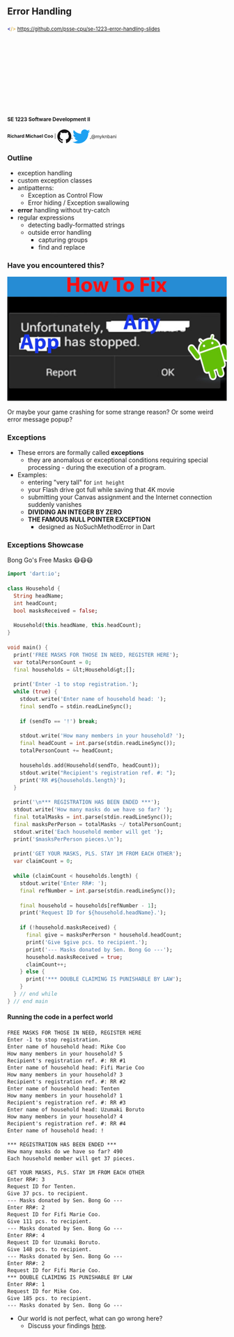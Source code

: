 Error Handling
--------------

<small>
  <span style="color: darkblue;">&lt;</span><span style="color: goldenrod;">/&gt;</span>
  <a href="https://github.com/psse-cpu/se-1223-error-handling-slides">
    https://github.com/psse-cpu/se-1223-error-handling-slides
  </a>
</small>

<h4 style="margin-top: 192px; font-size: 0.85em;">
  <span class="course-code">SE 1223</span>
  <span class="course-title">Software Development II</span>
</h4>

<div style="font-size: 0.75em; margin-top: 16px;">
  <b>Richard Michael Coo</b> |

  <a href="https://github.com/myknbani">
    <img style="vertical-align: middle" src="images/github-32px.png" alt="github logo">
  </a>
  <a href="https://twitter.com/myknbani">
    <img style="vertical-align: middle" src="images/twitter-32px.png" alt="twitterlogo">
  </a>
  <span style="vertical-align: middle">@myknbani</span>
</div>



### Outline

* exception handling
* custom exception classes
* antipatterns:
  - Exception as Control Flow
  - Error hiding / Exception swallowing
* __error__ handling without try-catch
* regular expressions
  - detecting badly-formatted strings
  - outside error handling
    + capturing groups 
    + find and replace



### Have you encountered this?

![stopped](images/stopped.jpg)

Or maybe your game crashing for some strange reason?  Or some weird error message popup?



### Exceptions

* These errors are formally called **exceptions**
  - they are anomalous or exceptional conditions requiring special processing - during the execution
    of a program.
* Examples:
  - entering "very tall" for `int height`
  - your Flash drive got full while saving that 4K movie
  - submitting your Canvas assignment and the Internet connection suddenly vanishes
  - **DIVIDING AN INTEGER BY ZERO**
  - **THE FAMOUS NULL POINTER EXCEPTION**
    + designed as NoSuchMethodError in Dart



### Exceptions Showcase

Bong Go's Free Masks 😷😷😷

```dart [3-9 | 12-14 | 16-29 | 32-40 | 42-47 | 49-58]
import 'dart:io';
 
class Household {
  String headName;
  int headCount;
  bool masksReceived = false;
 
  Household(this.headName, this.headCount);
}
 
void main() {
  print('FREE MASKS FOR THOSE IN NEED, REGISTER HERE');
  var totalPersonCount = 0;
  final households = &lt;Household&gt;[];
 
  print('Enter -1 to stop registration.');
  while (true) {
    stdout.write('Enter name of household head: ');
    final sendTo = stdin.readLineSync();
 
    if (sendTo == '!') break;
 
    stdout.write('How many members in your household? ');
    final headCount = int.parse(stdin.readLineSync());
    totalPersonCount += headCount;
 
    households.add(Household(sendTo, headCount));
    stdout.write("Recipient's registration ref. #: ");
    print('RR #${households.length}');
  }
 
  print('\n*** REGISTRATION HAS BEEN ENDED ***');
  stdout.write('How many masks do we have so far? ');
  final totalMasks = int.parse(stdin.readLineSync());
  final masksPerPerson = totalMasks ~/ totalPersonCount;
  stdout.write('Each household member will get ');
  print('$masksPerPerson pieces.\n');
 
  print('GET YOUR MASKS, PLS. STAY 1M FROM EACH OTHER');
  var claimCount = 0;
 
  while (claimCount < households.length) {
    stdout.write('Enter RR#: ');
    final refNumber = int.parse(stdin.readLineSync());
 
    final household = households[refNumber - 1];
    print('Request ID for ${household.headName}.');
 
    if (!household.masksReceived) {
      final give = masksPerPerson * household.headCount;
      print('Give $give pcs. to recipient.');
      print('--- Masks donated by Sen. Bong Go ---');
      household.masksReceived = true;
      claimCount++;
    } else {
      print('*** DOUBLE CLAIMING IS PUNISHABLE BY LAW');
    }
  } // end while
} // end main
```



#### Running the code in a perfect world

```text [2-15 | 17-19 | 22-25 | 26-29 | 30-33 | 34-36 | 37-40]
FREE MASKS FOR THOSE IN NEED, REGISTER HERE
Enter -1 to stop registration.
Enter name of household head: Mike Coo
How many members in your household? 5
Recipient's registration ref. #: RR #1
Enter name of household head: Fifi Marie Coo
How many members in your household? 3
Recipient's registration ref. #: RR #2
Enter name of household head: Tenten
How many members in your household? 1
Recipient's registration ref. #: RR #3
Enter name of household head: Uzumaki Boruto
How many members in your household? 4
Recipient's registration ref. #: RR #4
Enter name of household head: !

*** REGISTRATION HAS BEEN ENDED ***
How many masks do we have so far? 490
Each household member will get 37 pieces.

GET YOUR MASKS, PLS. STAY 1M FROM EACH OTHER
Enter RR#: 3
Request ID for Tenten.
Give 37 pcs. to recipient.
--- Masks donated by Sen. Bong Go ---
Enter RR#: 2
Request ID for Fifi Marie Coo.
Give 111 pcs. to recipient.
--- Masks donated by Sen. Bong Go ---
Enter RR#: 4
Request ID for Uzumaki Boruto.
Give 148 pcs. to recipient.
--- Masks donated by Sen. Bong Go ---
Enter RR#: 2
Request ID for Fifi Marie Coo.
*** DOUBLE CLAIMING IS PUNISHABLE BY LAW
Enter RR#: 1
Request ID for Mike Coo.
Give 185 pcs. to recipient.
--- Masks donated by Sen. Bong Go ---
```

* Our world is not perfect, what can go wrong here? 
  - Discuss your findings [here](https://canvas.instructure.com/courses/2109863/discussion_topics/9443000).